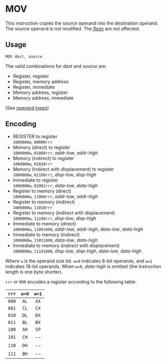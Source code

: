 # MOV

This instruction copies the source operand into the destination operand. The source operand is not modified. The [_flags_](../cpu#flags) are not affected.

## Usage

```vonsim
MOV dest, source
```

The valid combinations for _dest_ and _source_ are:

- Register, register
- Register, memory address
- Register, immediate
- Memory address, register
- Memory address, immediate

(See [operand types](../assembly#operands))

## Encoding

- REGISTER to register  
  `1000000w`, `00RRRrrr`
- Memory (direct) to register  
  `1000000w`, `01000rrr`, _addr-low_, _addr-high_
- Memory (indirect) to register  
  `1000000w`, `01010rrr`
- Memory (indirect with displacement) to register  
  `1000000w`, `01100rrr`, _disp-low_, _disp-high_
- Immediate to register  
  `1000000w`, `01001rrr`, _data-low_, _data-high_
- Register to memory (direct)  
  `1000000w`, `11000rrr`, _addr-low_, _addr-high_
- Register to memory (indirect)  
  `1000000w`, `11010rrr`
- Register to memory (indirect with displacement)  
  `1000000w`, `11100rrr`, _disp-low_, _disp-high_
- Immediate to memory (direct)  
  `1000000w`, `11001000`, _addr-low_, _addr-high_, _data-low_, _data-high_
- Immediate to memory (indirect)  
  `1000000w`, `11011000`, _data-low_, _data-high_
- Immediate to memory (indirect with displacement)  
  `1000000w`, `11101000`, _disp-low_, _disp-high_, _data-low_, _data-high_

Where `w` is the operand size bit. `w=0` indicates 8-bit operands, and `w=1` indicates 16-bit operands. When `w=0`, _data-high_ is omitted (the instruction length is one byte shorter).

`rrr` or `RRR` encodes a register according to the following table:

| `rrr` | `w=0` | `w=1` |
| :---: | :---: | :---: |
| `000` | `AL`  | `AX`  |
| `001` | `CL`  | `CX`  |
| `010` | `DL`  | `DX`  |
| `011` | `BL`  | `BX`  |
| `100` | `AH`  | `SP`  |
| `101` | `CH`  |  --   |
| `110` | `DH`  |  --   |
| `111` | `BH`  |  --   |
